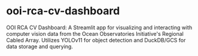 # ooi-rca-cv-dashboard
OOI RCA CV Dashboard: A Streamlit app for visualizing and interacting with computer vision data from the Ocean Observatories Initiative's Regional Cabled Array. Utilizes YOLOv11 for object detection and DuckDB/GCS for data storage and querying.
